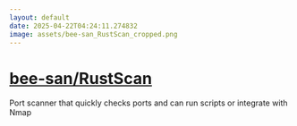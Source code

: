 ```yaml
---
layout: default
date: 2025-04-22T04:24:11.274832
image: assets/bee-san_RustScan_cropped.png
---
```


# [bee-san/RustScan](https://github.com/bee-san/RustScan)

Port scanner that quickly checks ports and can run scripts or integrate with Nmap
